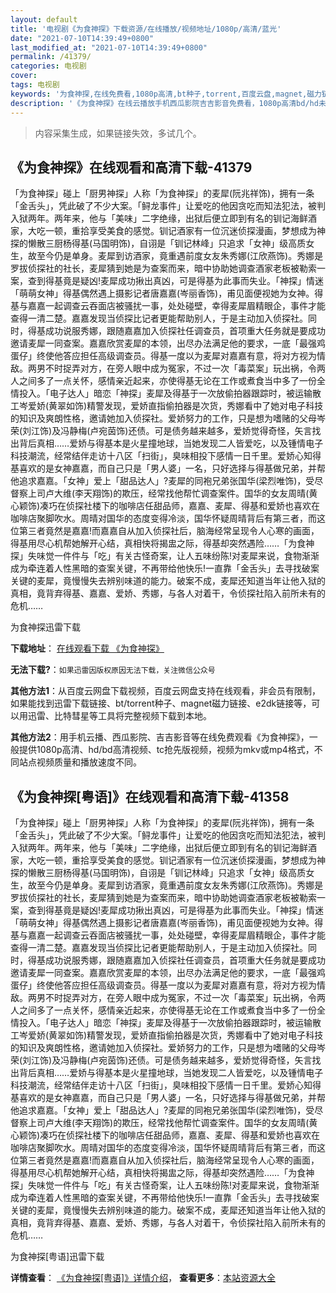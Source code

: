 ```yaml
---
layout: default
title: '电视剧《为食神探》下载资源/在线播放/视频地址/1080p/高清/蓝光'
date: "2021-07-10T14:39:49+0800"
last_modified_at: "2021-07-10T14:39:49+0800"
permalink: /41379/
categories: 电视剧
cover:
tags: 电视剧
keywords: '为食神探,在线免费看,1080p高清,bt种子,torrent,百度云盘,magnet,磁力链,迅雷下载资源'
description: '《为食神探》在线云播放手机西瓜影院吉吉影音免费看，1080p高清bd/hd未删减完整版和tc抢先枪版，mkv/mp4格式，附带bt/torrent种子、magnet/磁力链、百度云盘、网盘资源迅雷下载链接'
---
```


>内容采集生成，如果链接失效，多试几个。


## 《为食神探》在线观看和高清下载-41379

「为食神探」碰上「厨男神探」人称「为食神探」的麦犀(阮兆祥饰)，拥有一条「金舌头」，凭此破了不少大案。「鲟龙事件」让爱吃的他因贪吃而知法犯法，被判入狱两年。两年来，他与「美味」二字绝缘，出狱后便立即到有名的钏记海鲜酒家，大吃一顿，重拾享受美食的感觉。钏记酒家有一位沉迷侦探漫画，梦想成为神探的懒散三厨杨得基(马国明饰)，自诩是「钏记林峰」只追求「女神」级高质女生，故至今仍是单身。麦犀到访酒家，竟重遇前度女友朱秀娜(江欣燕饰)。秀娜是罗拔侦探社的社长，麦犀猜到她是为查案而来，暗中协助她调查酒家老板被勒索一案，查到得基竟是疑凶!麦犀成功揪出真凶，可是得基为此事而失业。「神探」情迷「萌萌女神」得基偶然遇上摄影记者唐嘉嘉(岑丽香饰)，甫见面便视她为女神。得基与嘉嘉一起调查云吞面店被骚扰一事，处处碰壁，幸得麦犀眉精眼企，事件才能查得一清二楚。嘉嘉发现当侦探比记者更能帮助别人，于是主动加入侦探社。同时，得基成功说服秀娜，跟随嘉嘉加入侦探社任调查员，首项重大任务就是要成功邀请麦犀一同查案。嘉嘉欣赏麦犀的本领，出尽办法满足他的要求，一底「最强鸡蛋仔」终使他答应担任高级调查员。得基一度以为麦犀对嘉嘉有意，将对方视为情敌。两男不时捉弄对方，在旁人眼中成为冤家，不过一次「毒菜案」玩出祸，令两人之间多了一点关怀，感情亲近起来，亦使得基无论在工作或煮食当中多了一份全情投入。「电子达人」暗恋「神探」麦犀及得基于一次放偷拍器跟踪时，被运输散工岑爱娇(黄翠如饰)精警发现，爱娇直指偷拍器是次货，秀娜看中了她对电子科技的知识及爽朗性格，邀请她加入侦探社。爱娇努力的工作，只是想为嗜赌的父母岑荣(刘江饰)及冯静梅(卢宛茵饰)还债。可是债务越来越多，爱娇觉得奇怪，矢言找出背后真相……爱娇与得基本是火星撞地球，当她发现二人皆爱吃，以及锺情电子科技潮流，经常结伴走访十八区「扫街」，臭味相投下感情一日千里。爱娇心知得基喜欢的是女神嘉嘉，而自己只是「男人婆」一名，只好选择与得基做兄弟，并帮他追求嘉嘉。「女神」爱上「甜品达人」?麦犀的同袍兄弟张国华(梁烈唯饰)，受尽督察上司卢大维(李天翔饰)的欺压，经常找他帮忙调查案件。国华的女友周晴(黄心颖饰)凑巧在侦探社楼下的咖啡店任甜品师，嘉嘉、麦犀、得基和爱娇也喜欢在咖啡店聚脚吹水。周晴对国华的态度变得冷淡，国华怀疑周晴背后有第三者，而这位第三者竟然是嘉嘉!而嘉嘉自从加入侦探社后，脑海经常呈现令人心寒的画面，得基用尽心机帮她解开心结，真相快将揭盅之际，得基却突然遇险……「为食神探」失味觉一件件与「吃」有关古怪奇案，让人五味纷陈!对麦犀来说，食物渐渐成为牵连着人性黑暗的查案关键，不再带给他快乐!一直靠「金舌头」去寻找破案关键的麦犀，竟慢慢失去辨别味道的能力。破案不成，麦犀还知道当年让他入狱的真相，竟背弃得基、嘉嘉、爱娇、秀娜，与各人对着干，令侦探社陷入前所未有的危机……


为食神探迅雷下载

**下载地址**： [在线观看下载 《为食神探》](https://www.993dy.com//vod-detail-id-10904.html) 


**无法下载?**：`如果迅雷因版权原因无法下载，关注微信公众号 `

**其他方法1**：从百度云网盘下载视频，百度云网盘支持在线观看，非会员有限制，如果能找到迅雷下载链接、bt/torrent种子、magnet磁力链接、e2dk链接等，可以用迅雷、比特彗星等工具将完整视频下载到本地。

**其他方法2**：用手机云播、西瓜影院、吉吉影音等在线免费观看《为食神探》，一般提供1080p高清、hd/bd高清视频、tc抢先版视频，视频为mkv或mp4格式，不同站点视频质量和播放速度不同。


## 《为食神探[粤语]》在线观看和高清下载-41358

「为食神探」碰上「厨男神探」人称「为食神探」的麦犀(阮兆祥饰)，拥有一条「金舌头」，凭此破了不少大案。「鲟龙事件」让爱吃的他因贪吃而知法犯法，被判入狱两年。两年来，他与「美味」二字绝缘，出狱后便立即到有名的钏记海鲜酒家，大吃一顿，重拾享受美食的感觉。钏记酒家有一位沉迷侦探漫画，梦想成为神探的懒散三厨杨得基(马国明饰)，自诩是「钏记林峰」只追求「女神」级高质女生，故至今仍是单身。麦犀到访酒家，竟重遇前度女友朱秀娜(江欣燕饰)。秀娜是罗拔侦探社的社长，麦犀猜到她是为查案而来，暗中协助她调查酒家老板被勒索一案，查到得基竟是疑凶!麦犀成功揪出真凶，可是得基为此事而失业。「神探」情迷「萌萌女神」得基偶然遇上摄影记者唐嘉嘉(岑丽香饰)，甫见面便视她为女神。得基与嘉嘉一起调查云吞面店被骚扰一事，处处碰壁，幸得麦犀眉精眼企，事件才能查得一清二楚。嘉嘉发现当侦探比记者更能帮助别人，于是主动加入侦探社。同时，得基成功说服秀娜，跟随嘉嘉加入侦探社任调查员，首项重大任务就是要成功邀请麦犀一同查案。嘉嘉欣赏麦犀的本领，出尽办法满足他的要求，一底「最强鸡蛋仔」终使他答应担任高级调查员。得基一度以为麦犀对嘉嘉有意，将对方视为情敌。两男不时捉弄对方，在旁人眼中成为冤家，不过一次「毒菜案」玩出祸，令两人之间多了一点关怀，感情亲近起来，亦使得基无论在工作或煮食当中多了一份全情投入。「电子达人」暗恋「神探」麦犀及得基于一次放偷拍器跟踪时，被运输散工岑爱娇(黄翠如饰)精警发现，爱娇直指偷拍器是次货，秀娜看中了她对电子科技的知识及爽朗性格，邀请她加入侦探社。爱娇努力的工作，只是想为嗜赌的父母岑荣(刘江饰)及冯静梅(卢宛茵饰)还债。可是债务越来越多，爱娇觉得奇怪，矢言找出背后真相……爱娇与得基本是火星撞地球，当她发现二人皆爱吃，以及锺情电子科技潮流，经常结伴走访十八区「扫街」，臭味相投下感情一日千里。爱娇心知得基喜欢的是女神嘉嘉，而自己只是「男人婆」一名，只好选择与得基做兄弟，并帮他追求嘉嘉。「女神」爱上「甜品达人」?麦犀的同袍兄弟张国华(梁烈唯饰)，受尽督察上司卢大维(李天翔饰)的欺压，经常找他帮忙调查案件。国华的女友周晴(黄心颖饰)凑巧在侦探社楼下的咖啡店任甜品师，嘉嘉、麦犀、得基和爱娇也喜欢在咖啡店聚脚吹水。周晴对国华的态度变得冷淡，国华怀疑周晴背后有第三者，而这位第三者竟然是嘉嘉!而嘉嘉自从加入侦探社后，脑海经常呈现令人心寒的画面，得基用尽心机帮她解开心结，真相快将揭盅之际，得基却突然遇险……「为食神探」失味觉一件件与「吃」有关古怪奇案，让人五味纷陈!对麦犀来说，食物渐渐成为牵连着人性黑暗的查案关键，不再带给他快乐!一直靠「金舌头」去寻找破案关键的麦犀，竟慢慢失去辨别味道的能力。破案不成，麦犀还知道当年让他入狱的真相，竟背弃得基、嘉嘉、爱娇、秀娜，与各人对着干，令侦探社陷入前所未有的危机……


为食神探[粤语]迅雷下载

**详情查看**： [《为食神探[粤语]》详情介绍](/movie/41358/)， **查看更多**：[本站资源大全](/movie/t/all/)

